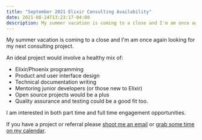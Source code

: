 ```yaml
---
title: "September 2021 Elixir Consulting Availability"
date: 2021-08-24T13:23:17-04:00
description: My summer vacation is coming to a close and I'm am once again looking for my next consulting project.
---
```


My summer vacation is coming to a close and I'm am once again looking for my next consulting project.

An ideal project would involve a healthy mix of:

* Elixir/Phoenix programming
* Product and user interface design
* Technical documentation writing
* Mentoring junior developers (or those new to Elixir)
* Open source projects would be a plus  
* Quality assurance and testing could be a good fit too.

I am interested in both part time and full time engagement opportunities.

If you have a project or referral please [shoot me an email](mailto:zorn@zornlabs.com) or [grab some time on my calendar](https://calendly.com/zorn/open-meeting). 
